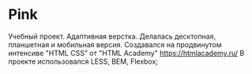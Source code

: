 # Pink
Учебный проект. Адаптивная верстка. Делалась десктопная, планшетная и мобильная версия. 
Создавался на продвинутом интенсиве "HTML CSS" от "HTML Academy" https://htmlacademy.ru/
В проекте использовался LESS, BEM, Flexbox;
